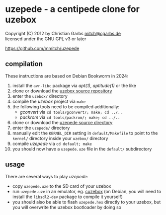 # uzepede - a centipede clone for uzebox

Copyright (C) 2012 by  Christian Garbs <mitch@cgarbs.de>  
licensed under the GNU GPL v3 or later

<https://github.com/mmitch/uzepede>

## compilation

These instructions are based on Debian Bookworm in 2024:

01. install the `avr-libc` package via _apt(1)_, _aptitude(1)_ or the like
02. clone or download the [uzebox source repository][1]
03. enter the `uzebox/` directory
04. compile the _uzebox_ project via `make`
05. the following tools need to be compiled additionally:
    - _gconvert_ via `cd tools/gconvert/; make; cd ../..`
    - _packrom_ via `cd tools/packrom/; make; cd ../..`
06. clone or download the [uzepede source directory][2]
07. enter the `uzepede/` directory
08. manually edit the `KERNEL_DIR` setting in `default/Makefile` to point
    to the `kernel/` directory inside your `uzebox/` directory
09. compile _uzepede_ via `cd default; make`
10. you should now have a `uzepede.uze` file in the `default/` subdirectory

[1]: https://github.com/Uzebox/uzebox
[2]: https://github.com/mmitch/uzepede

## usage

There are several ways to play _uzepede_:

- copy `uzepede.uze` to the SD card of your uzebox
- run `uzepede.uze` in an emulator, eg. [cuzebox][3]
  (on Debian, you will need to install the `libsdl2-dev` package to compile it yourself)
- you should also be able to flash `uzepede.hex` directly to your uzebox,
  but you will overwrite the uzebox bootloader by doing so

[3]: https://github.com/Jubatian/cuzebox
